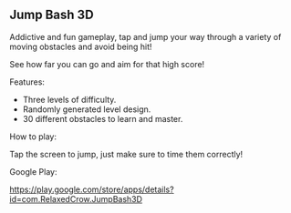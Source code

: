 ## Jump Bash 3D

Addictive and fun gameplay, tap and jump your way through a variety of moving obstacles and avoid being hit!

See how far you can go and aim for that high score!

Features:

- Three levels of difficulty.
- Randomly generated level design.
- 30 different obstacles to learn and master.

How to play:

Tap the screen to jump, just make sure to time them correctly!

Google Play:

https://play.google.com/store/apps/details?id=com.RelaxedCrow.JumpBash3D
